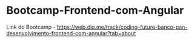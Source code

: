 # Bootcamp-Frontend-com-Angular

Link do Bootcamp - https://web.dio.me/track/coding-future-banco-pan-desenvolvimento-frontend-com-angular?tab=about